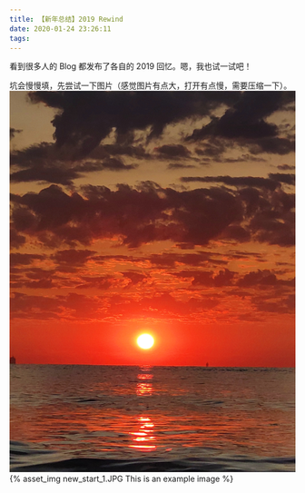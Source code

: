 ```yaml
---
title: 【新年总结】2019 Rewind
date: 2020-01-24 23:26:11
tags:
---
```

看到很多人的 Blog 都发布了各自的 2019 回忆。嗯，我也试一试吧！

坑会慢慢填，先尝试一下图片（感觉图片有点大，打开有点慢，需要压缩一下）。
![new_start_2_in_global_source](/images/new_start_2.JPG)
{% asset_img new_start_1.JPG This is an example image %}

